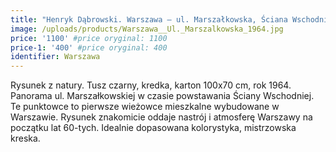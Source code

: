 ```yaml
---
title: "Henryk Dąbrowski. Warszawa – ul. Marszałkowska, Ściana Wschodnia, panorama (1964)"
image: /uploads/products/Warszawa__Ul._Marszalkowska_1964.jpg
price: '1100' #price oryginal: 1100
price-1: '400' #price oryginal: 400
identifier: Warszawa
---
```


Rysunek z natury. Tusz czarny, kredka, karton 100x70 cm, rok 1964. Panorama ul. Marszałkowskiej w czasie powstawania Ściany Wschodniej. Te punktowce to pierwsze wieżowce mieszkalne wybudowane w Warszawie. Rysunek znakomicie oddaje nastrój i atmosferę Warszawy na początku lat 60-tych. Idealnie dopasowana kolorystyka, mistrzowska kreska.